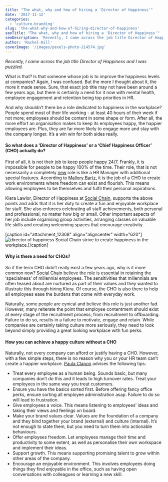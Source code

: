 ```yaml
---
title: "The what, why and how of hiring a 'Director of Happiness'"
date: '2017-11-12'
categories:
  - 'culture-branding'
slug: 'the-what-why-and-how-of-hiring-director-of-happiness'
seoTitle: "The what, why and how of hiring a 'Director of Happiness'"
seoDescription: 'Recently, I came across the job title Director of Happiness and I was puzzled. What is that? Is that someone whose job is to improve employee happiness?'
author: 'Rachel-Hill'
coverImage: '/images/pexels-photo-214574.jpg'
---
```


_Recently, I came across the job title Director of Happiness and I was puzzled._

What is that? Is that someone whose job is to improve the happiness levels at companies? Again, I was confused. But the more I thought about it, the more it made sense. Sure, that exact job title may not have been around a few years ago, but there is certainly a need for it now with mental health, employee engagement and retention being top priorities in HR.

And why shouldn’t there be a role dedicated to happiness in the workplace? People spend most of their life working - at least 40 hours of their week if not more; employees should be content in some shape or form. After all, the more effort an organisation makes to keep its employees happy, the happier employees are. Plus, they are far more likely to engage more and stay with the company longer. It’s a win win for both sides really.

#### **So what does a ‘Director of Happiness’ or a ‘Chief Happiness Officer’ (CHO) actually do?**

First of all, it is not their job to keep people happy 24/7. Frankly, it is impossible for people to be happy 100% of the time. Their role, that is not necessarily a completely [new](https://gethppy.com/hrtrends/what-does-a-chief-happiness-officer-actually-do) role is like a HR Manager with additional special features. According to [Mallory Bartz](https://www.mutuallyhuman.com/blog/2015/06/23/what-s-a-director-of-happiness-anyway), it is the job of a CHO to create work environments where freedom can exist and flourish. This means allowing employees to be themselves and fulfil their personal aspirations.

Kiera Lawlor, Director of Happiness at [Social Chain](http://metro.co.uk/2017/09/27/firm-hires-a-director-of-happiness-to-retain-the-specialness-of-millennial-employees-6960594/), supports the above points and adds that it is her duty to create a fun and enjoyable workplace for staff. She also enforces celebrating all staff achievements, both personal and professional, no matter how big or small. Other important aspects of her job include organising group activities, arranging classes on valuable life skills and creating welcoming spaces that encourage creativity.

\[caption id="attachment_12308" align="aligncenter" width="620"\]![director of happiness](/images/steve.png) Social Chain strive to create happiness in the workplace.\[/caption\]

#### **Why is there a need for CHOs?**

So if the term CHO didn’t really exist a few years ago, why is it more common now? [Social Chain](http://metro.co.uk/2017/09/27/firm-hires-a-director-of-happiness-to-retain-the-specialness-of-millennial-employees-6960594/) believe the role is essential in retaining the ‘specialness’ of millennial employees. The sensitivities that millennials are often teased about are nurtured as part of their values and they wanted to illustrate this through hiring Kiera. Of course, the CHO is also there to help all employees ease the burdens that come with everyday work.

Naturally, some people are cynical and believe this role is just another fad. However, many reiterate the point that employee contentment should exist at every stage of the recruitment process; from recruitment to offboarding. Failure to do so, results in a failure to motivate, engage and retain. While companies are certainly taking culture more seriously, they need to look beyond simply providing a great looking workplace with fun perks.

#### **How you can achieve a happy culture without a CHO**

Naturally, not every company can afford or justify having a CHO. However, with a few simple steps, there is no reason why you or your HR team can’t create a happier workplace. [Paula Clapon](https://gethppy.com/hrtrends/what-does-a-chief-happiness-officer-actually-do) advises the following tips:

- Treat every employee as a human being. Sounds basic, but many companies don’t do this and it leads to high turnover rates. Treat your employees in the same way you treat customers.
- Ensure you have the basics sorted first. Before offering fancy office perks, ensure sorting all employee administration asap. Failure to do so will lead to frustration.
- Give employees a voice. This means listening to employees’ ideas and taking their views and feelings on board.
- Make your brand values clear. Values are the foundation of a company and they bind together your brand (external) and culture (internal). It’s not enough to state them, but you need to turn them into actionable behaviours.
- Offer employees freedom. Let employees manage their time and productivity to some extent, as well as personalise their own workspace and implement their ideas.
- Support growth. This means supporting promising talent to grow within other areas of the company.
- Encourage an enjoyable environment. This involves employees doing things they find enjoyable in the office, such as having open conversations with colleagues or learning a new skill.
